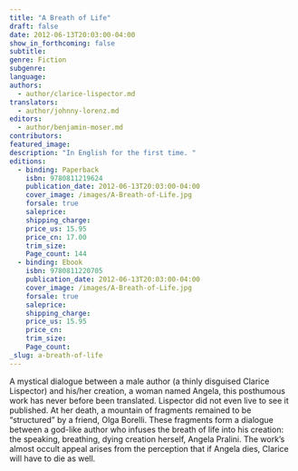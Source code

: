 ```yaml
---
title: "A Breath of Life"
draft: false
date: 2012-06-13T20:03:00-04:00
show_in_forthcoming: false
subtitle:
genre: Fiction
subgenre:
language:
authors:
  - author/clarice-lispector.md
translators:
  - author/johnny-lorenz.md
editors:
  - author/benjamin-moser.md
contributors:
featured_image:
description: "In English for the first time. "
editions:
  - binding: Paperback
    isbn: 9780811219624
    publication_date: 2012-06-13T20:03:00-04:00
    cover_image: /images/A-Breath-of-Life.jpg
    forsale: true
    saleprice:
    shipping_charge:
    price_us: 15.95
    price_cn: 17.00
    trim_size:
    Page_count: 144
  - binding: Ebook
    isbn: 9780811220705
    publication_date: 2012-06-13T20:03:00-04:00
    cover_image: /images/A-Breath-of-Life.jpg
    forsale: true
    saleprice:
    shipping_charge:
    price_us: 15.95
    price_cn:
    trim_size:
    Page_count:
_slug: a-breath-of-life
---
```


A mystical dialogue between a male author (a thinly disguised Clarice Lispector) and his/her creation, a woman named Angela, this posthumous work has never before been translated. Lispector did not even live to see it published. At her death, a mountain of fragments remained to be “structured” by a friend, Olga Borelli. These fragments form a dialogue between a god-like author who infuses the breath of life into his creation: the speaking, breathing, dying creation herself, Angela Pralini. The work’s almost occult appeal arises from the perception that if Angela dies, Clarice will have to die as well.

